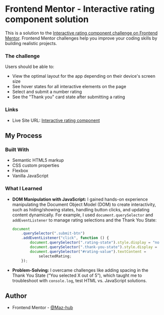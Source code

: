 # Frontend Mentor - Interactive rating component solution

This is a solution to the [Interactive rating component challenge on Frontend Mentor](https://www.frontendmentor.io/challenges/interactive-rating-component-koxpeBUmI). Frontend Mentor challenges help you improve your coding skills by building realistic projects.

### The challenge

Users should be able to:

-   View the optimal layout for the app depending on their device's screen size
-   See hover states for all interactive elements on the page
-   Select and submit a number rating
-   See the "Thank you" card state after submitting a rating

### Links

-   Live Site URL: [Interactive rating component](https://maz-hub.github.io/Interactive-rating-component/)

## My Process

### Built With

-   Semantic HTML5 markup
-   CSS custom properties
-   Flexbox
-   Vanilla JavaScript

### What I Learned

-   **DOM Manipulation with JavaScript:** I gained hands-on experience manipulating the Document Object Model (DOM) to create interactivity, such as hiding/showing states, handling button clicks, and updating content dynamically. For example, I used `document.querySelector` and `addEventListener` to manage rating selections and the Thank You State:

    ```javascript
    document
        .querySelector(".submit-btn")
        .addEventListener("click", function () {
            document.querySelector(".rating-state").style.display = "none";
            document.querySelector(".thank-you-state").style.display = "block";
            document.querySelector("#rating-value").textContent =
                selectedRating;
        });
    ```

-   **Problem-Solving:** I overcame challenges like adding spacing in the Thank You State (“You selected X out of 5”), which taught me to troubleshoot with `console.log`, test HTML vs. JavaScript solutions.

## Author

-   Frontend Mentor - [@Maz-hub](https://www.frontendmentor.io/profile/Maz-hub)
